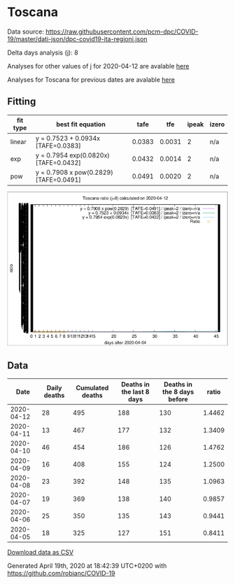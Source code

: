 # Toscana

Data source: https://raw.githubusercontent.com/pcm-dpc/COVID-19/master/dati-json/dpc-covid19-ita-regioni.json

Delta days analysis (j): 8

Analyses for other values of j for 2020-04-12 are avalable [here](../2020-04-12/README.md)

Analyses for Toscana for previous dates are avalable [here](../README.md)

## Fitting 
|fit type|best fit equation|tafe|tfe|ipeak|izero|
|-------|-----|--------|------|---|---|
|linear|y = 0.7523 + 0.0934x  [TAFE=0.0383]|0.0383|0.0031|2|n/a|
|exp|y = 0.7954 exp(0.0820x)  [TAFE=0.0432]|0.0432|0.0014|2|n/a|
|pow|y = 0.7908 x pow(0.2829)  [TAFE=0.0491]|0.0491|0.0020|2|n/a|

![Plot](COVID-19_toscana_j8_2020-04-12.png)

## Data
|Date|Daily deaths|Cumulated deaths|Deaths in the last 8 days|Deaths in the 8 days before|ratio|
|----|----------|-----------|-------|--------------------|-----|
|2020-04-12|28|495|188|130|1.4462|
|2020-04-11|13|467|177|132|1.3409|
|2020-04-10|46|454|186|126|1.4762|
|2020-04-09|16|408|155|124|1.2500|
|2020-04-08|23|392|148|135|1.0963|
|2020-04-07|19|369|138|140|0.9857|
|2020-04-06|25|350|135|143|0.9441|
|2020-04-05|18|325|127|151|0.8411|

[Download data as CSV](COVID-19_toscana_j8_2020-04-12.csv)

Generated April 19th, 2020 at 18:42:39 UTC+0200 with https://github.com/robianc/COVID-19
